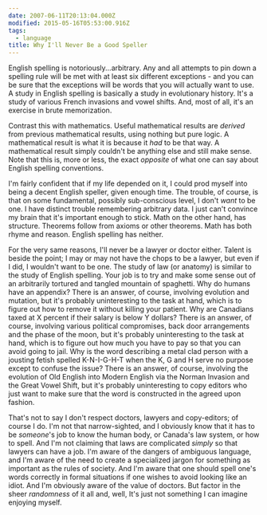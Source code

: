 ```yaml
---
date: 2007-06-11T20:13:04.000Z
modified: 2015-05-16T05:53:00.916Z
tags:
  - language
title: Why I'll Never Be a Good Speller
---
```


English spelling is notoriously...arbitrary. Any and all attempts to
pin down a spelling rule will be met with at least six different
exceptions - and you can be sure that the exceptions will be words
that you will actually want to use. A study in English spelling is
basically a study in evolutionary history. It's a study of various
French invasions and vowel shifts. And, most of all, it's an exercise
in brute memorization.

Contrast this with mathematics. Useful mathematical results are
*derived* from previous mathematical results, using nothing but pure
logic. A mathematical result is what it is because it *had* to be that
way. A mathematical result simply couldn't be anything else and still
make sense. Note that this is, more or less, the exact *opposite* of
what one can say about English spelling conventions.

I'm fairly confident that if my life depended on it, I could prod
myself into being a decent English speller, given enough time. The
trouble, of course, is that on some fundamental, possibly
sub-conscious level, I don't *want* to be one. I have distinct trouble
remembering arbitrary data. I just can't convince my brain that it's
important enough to stick. Math on the other hand, has
structure. Theorems follow from axioms or other theorems. Math has
both rhyme and reason. English spelling has neither.

For the very same reasons, I'll never be a lawyer or doctor
either. Talent is beside the point; I may or may not have the chops to
be a lawyer, but even if I did, I wouldn't want to be one. The study
of law (or anatomy) is similar to the study of English spelling. Your
job is to try and make some sense out of an arbitrarily tortured and
tangled mountain of spaghetti. Why do humans have an appendix? There
is an answer, of course, involving evolution and mutation, but it's
probably uninteresting to the task at hand, which is to figure out how
to remove it without killing your patient. Why are Canadians taxed at
X percent if their salary is below Y dollars?  There is an answer, of
course, involving various political compromises, back door
arrangements and the phase of the moon, but it's probably
uninteresting to the task at hand, which is to figure out how much you
have to pay so that you can avoid going to jail. Why is the word
describing a metal clad person with a jousting fetish spelled
K-N-I-G-H-T when the K, G and H serve no purpose except to confuse the
issue? There is an answer, of course, involving the evolution of Old
English into Modern English via the Norman Invasion and the Great
Vowel Shift, but it's probably uninteresting to copy editors who just
want to make sure that the word is constructed in the agreed upon
fashion.

That's not to say I don't respect doctors, lawyers and copy-editors;
of course I do. I'm not that narrow-sighted, and I obviously know that
it has to be *someone*'s job to know the human body, or Canada's law
system, or how to spell. And I'm not claiming that laws are
complicated *simply* so that lawyers can have a job. I'm aware of the
dangers of ambiguous language, and I'm aware of the need to create a
specialized jargon for something as important as the rules of
society. And I'm aware that one should spell one's words correctly in
formal situations if one wishes to avoid looking like an idiot. And
I'm obviously aware of the value of doctors. But factor in the sheer
*randomness* of it all and, well, It's just not something I can
imagine enjoying myself.
